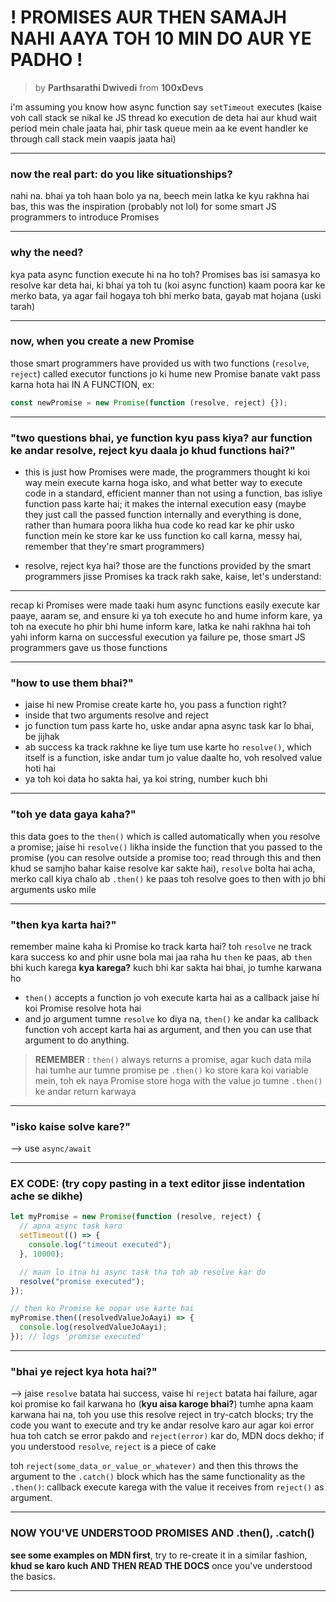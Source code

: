 # ! PROMISES AUR THEN SAMAJH NAHI AAYA TOH 10 MIN DO AUR YE PADHO !

> by **Parthsarathi Dwivedi** from **100xDevs**

i'm assuming you know how async function say `setTimeout` executes (kaise voh call stack se nikal ke JS thread ko execution de deta hai aur khud wait period mein chale jaata hai, phir task queue mein aa ke event handler ke through call stack mein vaapis jaata hai)

---

### now the real part: do you like situationships?

nahi na. bhai ya toh haan bolo ya na, beech mein latka ke kyu rakhna hai
bas, this was the inspiration (probably not lol) for some smart JS programmers to introduce Promises

---

### why the need?

kya pata async function execute hi na ho toh?
Promises bas isi samasya ko resolve kar deta hai, ki bhai ya toh tu (koi async function) kaam poora kar ke merko bata, ya agar fail hogaya toh bhi merko bata, gayab mat hojana (uski tarah)

---

### now, when you create a new Promise

those smart programmers have provided us with two functions (`resolve`, `reject`) called executor functions jo ki hume new Promise banate vakt pass karna hota hai IN A FUNCTION, ex:

```js
const newPromise = new Promise(function (resolve, reject) {});
```

---

### "two questions bhai, ye function kyu pass kiya? aur function ke andar resolve, reject kyu daala jo khud functions hai?"

- this is just how Promises were made, the programmers thought ki koi way mein execute karna hoga isko, and what better way to execute code in a standard, efficient manner than not using a function, bas isliye function pass karte hai; it makes the internal execution easy (maybe they just call the passed function internally and everything is done, rather than humara poora likha hua code ko read kar ke phir usko function mein ke store kar ke uss function ko call karna, messy hai, remember that they're smart programmers)

- resolve, reject kya hai?
  those are the functions provided by the smart programmers jisse Promises ka track rakh sake, kaise, let's understand:

---

recap ki Promises were made taaki hum async functions easily execute kar paaye, aaram se, and ensure ki ya toh execute ho and hume inform kare, ya toh na execute ho phir bhi hume inform kare, latka ke nahi rakhna hai
toh yahi inform karna on successful execution ya failure pe, those smart JS programmers gave us those functions

---

### "how to use them bhai?"

- jaise hi new Promise create karte ho, you pass a function right?
- inside that two arguments resolve and reject
- jo function tum pass karte ho, uske andar apna async task kar lo bhai, be jijhak
- ab success ka track rakhne ke liye tum use karte ho `resolve()`, which itself is a function, iske andar tum jo value daalte ho, voh resolved value hoti hai
- ya toh koi data ho sakta hai, ya koi string, number kuch bhi

---

### "toh ye data gaya kaha?"

this data goes to the `then()` which is called automatically when you resolve a promise;
jaise hi `resolve()` likha inside the function that you passed to the promise (you can resolve outside a promise too; read through this and then khud se samjho bahar kaise resolve kar sakte hai),
`resolve` bolta hai acha, merko call kiya chalo ab `.then()` ke paas
toh resolve goes to then with jo bhi arguments usko mile

---

### "then kya karta hai?"

remember maine kaha ki Promise ko track karta hai?
toh `resolve` ne track kara success ko and phir usne bola mai jaa raha hu `then` ke paas, ab `then` bhi kuch karega
**kya karega?** kuch bhi kar sakta hai bhai, jo tumhe karwana ho

- `then()` accepts a function jo voh execute karta hai as a callback jaise hi koi Promise resolve hota hai
- and jo argument tumne `resolve` ko diya na, `then()` ke andar ka callback function voh accept karta hai as argument, and then you can use that argument to do anything.

> **REMEMBER** : `then()` always returns a promise, agar kuch data mila hai tumhe aur tumne promise pe `.then()` ko store kara koi variable mein, toh ek naya Promise store hoga with the value jo tumne `.then()` ke andar return karwaya

---

### "isko kaise solve kare?"

\--> use `async/await`

---

### EX CODE: (try copy pasting in a text editor jisse indentation ache se dikhe)

```js
let myPromise = new Promise(function (resolve, reject) {
  // apna async task karo
  setTimeout(() => {
    console.log("timeout executed");
  }, 10000);

  // maan lo itna hi async task tha toh ab resolve kar do
  resolve("promise executed");
});

// then ko Promise ke oopar use karte hai
myPromise.then((resolvedValueJoAayi) => {
  console.log(resolvedValueJoAayi);
}); // logs 'promise executed'
```

---

### "bhai ye reject kya hota hai?"

\--> jaise `resolve` batata hai success, vaise hi `reject` batata hai failure, agar koi promise ko fail karwana ho
(**kyu aisa karoge bhai?**)
tumhe apna kaam karwana hai na, toh you use this resolve reject in try-catch blocks;
try the code you want to execute and try ke andar resolve karo aur
agar koi error hua toh catch se error pakdo and `reject(error)` kar do, MDN docs dekho; if you understood `resolve`, `reject` is a piece of cake

toh `reject(some_data_or_value_or_whatever)` and then this throws the argument to the `.catch()` block which has the same functionality as the `.then()`:
callback execute karega with the value it receives from `reject()` as argument.

---

### NOW YOU'VE UNDERSTOOD PROMISES AND .then(), .catch()

**see some examples on MDN first**, try to re-create it in a similar fashion, **khud se karo kuch AND THEN READ THE DOCS** once you've understood the basics.

---
